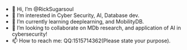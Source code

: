 - 👋 Hi, I’m @RickSugarsoul
- 👀 I’m interested in Cyber Security, AI, Database dev.
- 🌱 I’m currently learning deeplearning, and MobilityDB.
- 💞️ I’m looking to collaborate on MDb research, and application of AI in cybersecurity!
- 📫 How to reach me: QQ:1515714362(Please state your purpose).


